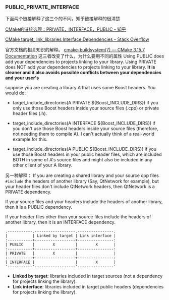 ### PUBLIC_PRIVATE_INTERFACE

下面两个链接解释了这三个的不同，知乎链接解释的很清楚

[CMake的链接选项：PRIVATE，INTERFACE，PUBLIC - 知乎](https://zhuanlan.zhihu.com/p/493493849)

[CMake target\_link\_libraries Interface Dependencies - Stack Overflow](https://stackoverflow.com/questions/26037954/cmake-target-link-libraries-interface-dependencies)

官方文档的相关知识的解释。
[cmake-buildsystem(7) — CMake 3.15.7 Documentation](https://cmake.org/cmake/help/v3.15/manual/cmake-buildsystem.7.html#transitive-usage-requirements)
这三者改变了什么，为什么要用不同的属性
Using PUBLIC does add your dependencies to projects linking to your library. Using PRIVATE does NOT add your dependencies to projects linking to your library. **It is cleaner and it also avoids possible conflicts between your dependencies and your user's**

 suppose you are creating a library A that uses some Boost headers. You would do:

- target_include_directories(A PRIVATE ${Boost_INCLUDE_DIRS}) if you only use those Boost headers inside your source files (.cpp) or private header files (.h).

- target_include_directories(A INTERFACE ${Boost_INCLUDE_DIRS}) if you don't use those Boost headers inside your source files (therefore, not needing them to compile A). I can't actually think of a real-world example for this.

- target_include_directories(A PUBLIC ${Boost_INCLUDE_DIRS}) if you use those Boost headers in your public header files, which are included BOTH in some of A's source files and might also be included in any other client of your A library.

另一种解释：
If you are creating a shared library and your source cpp files `#include` the headers of another library (Say, QtNetwork for example), but your header files don't include QtNetwork headers, then QtNetwork is a PRIVATE dependency.

If your source files and your headers include the headers of another library, then it is a PUBLIC dependency.

If your header files other than your source files include the headers of another library, then it is an INTERFACE dependency.

```
.-----------.------------------.----------------.
|           | Linked by target | Link interface |
:-----------+------------------+----------------:
| PUBLIC    |        X         |        X       |
:-----------+------------------+----------------:
| PRIVATE   |        X         |                |
:-----------+------------------+----------------:
| INTERFACE |                  |        X       |
'-----------'------------------'----------------'
```

- **Linked by target**: libraries included in target sources (not a dependency for projects linking the library).
- **Link interface**: libraries included in target public headers (dependencies for projects linking the library).
